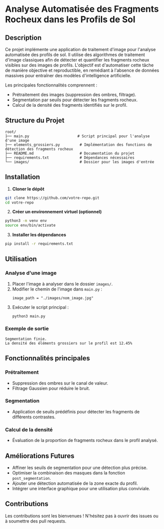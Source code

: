 # Analyse Automatisée des Fragments Rocheux dans les Profils de Sol

## Description
Ce projet implémente une application de traitement d'image pour l'analyse automatisée des profils de sol. Il utilise des algorithmes de traitement d'image classiques afin de détecter et quantifier les fragments rocheux visibles sur des images de profils. L'objectif est d'automatiser cette tâche de manière objective et reproductible, en remédiant à l'absence de données massives pour entraîner des modèles d'intelligence artificielle.

Les principales fonctionnalités comprennent :
- Prétraitement des images (suppression des ombres, filtrage).
- Segmentation par seuils pour détecter les fragments rocheux.
- Calcul de la densité des fragments identifiés sur le profil.

## Structure du Projet
```
root/
├── main.py                      # Script principal pour l'analyse d'une image
├── elements_grossiers.py         # Implémentation des fonctions de détection des fragments rocheux
├── README.md                     # Documentation du projet
├── requirements.txt              # Dépendances nécessaires
└── images/                       # Dossier pour les images d'entrée
```

## Installation
1. **Cloner le dépôt**
```bash
git clone https://github.com/votre-repo.git
cd votre-repo
```

2. **Créer un environnement virtuel (optionnel)**
```bash
python3 -m venv env
source env/bin/activate
```

3. **Installer les dépendances**
```bash
pip install -r requirements.txt
```

## Utilisation
### Analyse d'une image
1. Placer l'image à analyser dans le dossier `images/`.
2. Modifier le chemin de l'image dans `main.py` :
   ```python3
   image_path = "./images/nom_image.jpg"
   ```
3. Exécuter le script principal :
   ```bash
   python3 main.py
   ```

### Exemple de sortie
```
Segmentation finie.
La densité des éléments grossiers sur le profil est 12.45%
```

## Fonctionnalités principales
### Prétraitement
- Suppression des ombres sur le canal de valeur.
- Filtrage Gaussien pour réduire le bruit.

### Segmentation
- Application de seuils prédéfinis pour détecter les fragments de différents contrastes.

### Calcul de la densité
- Évaluation de la proportion de fragments rocheux dans le profil analysé.

## Améliorations Futures
- Affiner les seuils de segmentation pour une détection plus précise.
- Optimiser la combinaison des masques dans la fonction `post_segmentation`.
- Ajouter une détection automatisée de la zone exacte du profil.
- Intégrer une interface graphique pour une utilisation plus conviviale.

## Contributions
Les contributions sont les bienvenues ! N'hésitez pas à ouvrir des issues ou à soumettre des pull requests.